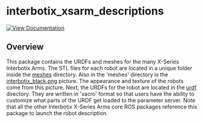 # interbotix_xsarm_descriptions

[![View Documentation](https://trossenrobotics.com/docs/docs_button.svg)](https://docs.trossenrobotics.com/interbotix_xsarms_docs/ros2_packages/arm_descriptions.html)

## Overview

This package contains the URDFs and meshes for the many X-Series Interbotix Arms. The STL files for each robot are located in a unique folder inside the [meshes](meshes/) directory. Also in the 'meshes' directory is the [interbotix_black.png](meshes/interbotix_black.png) picture. The appearance and texture of the robots come from this picture. Next, the URDFs for the robot are located in the [urdf](urdf/) directory. They are written in 'xacro' format so that users have the ability to customize what parts of the URDF get loaded to the parameter server. Note that all the other Interbotix X-Series Arms core ROS packages reference this package to launch the robot description.
